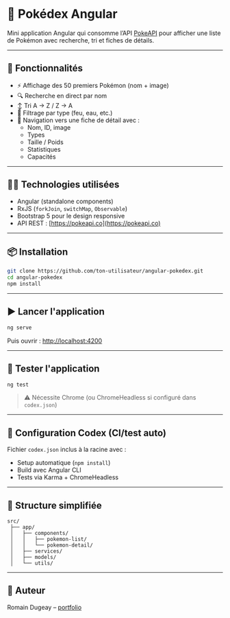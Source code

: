 # 📘 Pokédex Angular

Mini application Angular qui consomme l’API [PokeAPI](https://pokeapi.co) pour afficher une liste de Pokémon avec recherche, tri et fiches de détails.

---

## 🚀 Fonctionnalités

- ⚡️ Affichage des 50 premiers Pokémon (nom + image)
- 🔍 Recherche en direct par nom
- ↕️ Tri A → Z / Z → A
- 📂 Filtrage par type (feu, eau, etc.)
- 🔗 Navigation vers une fiche de détail avec :
  - Nom, ID, image
  - Types
  - Taille / Poids
  - Statistiques
  - Capacités

---

## 🧑‍💻 Technologies utilisées

- Angular (standalone components)
- RxJS (`forkJoin`, `switchMap`, `Observable`)
- Bootstrap 5 pour le design responsive
- API REST : [https://pokeapi.co](https://pokeapi.co)

---

## 📦 Installation

```bash
git clone https://github.com/ton-utilisateur/angular-pokedex.git
cd angular-pokedex
npm install
```

---

## ▶️ Lancer l'application

```bash
ng serve
```

Puis ouvrir : [http://localhost:4200](http://localhost:4200)

---

## 🧪 Tester l'application

```bash
ng test
```

> ⚠️ Nécessite Chrome (ou ChromeHeadless si configuré dans `codex.json`)

---

## 🤖 Configuration Codex (CI/test auto)

Fichier `codex.json` inclus à la racine avec :

- Setup automatique (`npm install`)
- Build avec Angular CLI
- Tests via Karma + ChromeHeadless

---

## 📁 Structure simplifiée

```
src/
 ├── app/
 │   ├── components/
 │   │   ├── pokemon-list/
 │   │   └── pokemon-detail/
 │   ├── services/
 │   ├── models/
 │   └── utils/
```

---

## 📝 Auteur

Romain Dugeay – [portfolio](https://contes-et-legendes.com/romain)